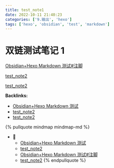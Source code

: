 ```yaml
---
title: test_note1
date: 2022-10-11 21:40:23
categories: ['9.输出', 'hexo']
tags: ['hexo', 'obsidian', 'test', 'markdown']
---
```

# 双链测试笔记 1

[Obsidian+Hexo Markdown 测试#注脚](../cf5e875dd18a1a28fcad3f7d9ef0f7f956287483/#注脚)

[test_note2](../a1051e510da0bf87d685c05b40001b7020d14a66)

[test_note2](../8f6545d7e67011208be5a476458127a9efcf702f)


**Backlinks:**

- [Obsidian+Hexo Markdown 测试](../cf5e875dd18a1a28fcad3f7d9ef0f7f956287483)
- [test_note2](../a1051e510da0bf87d685c05b40001b7020d14a66)
- [test_note2](../8f6545d7e67011208be5a476458127a9efcf702f)

{% pullquote mindmap mindmap-md %}
- 🔵
  - [Obsidian+Hexo Markdown 测试](../cf5e875dd18a1a28fcad3f7d9ef0f7f956287483)
  - [test_note2](../a1051e510da0bf87d685c05b40001b7020d14a66)
  - [Obsidian+Hexo Markdown 测试#注脚](../cf5e875dd18a1a28fcad3f7d9ef0f7f956287483/#注脚)
  - [test_note2](../8f6545d7e67011208be5a476458127a9efcf702f)
{% endpullquote %}